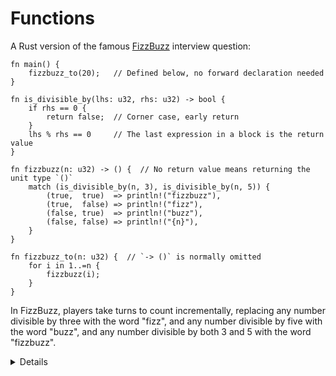# Functions

A Rust version of the famous [FizzBuzz](https://en.wikipedia.org/wiki/Fizz_buzz) interview question:

```rust,editable
fn main() {
    fizzbuzz_to(20);   // Defined below, no forward declaration needed
}

fn is_divisible_by(lhs: u32, rhs: u32) -> bool {
    if rhs == 0 {
        return false;  // Corner case, early return
    }
    lhs % rhs == 0     // The last expression in a block is the return value
}

fn fizzbuzz(n: u32) -> () {  // No return value means returning the unit type `()`
    match (is_divisible_by(n, 3), is_divisible_by(n, 5)) {
        (true,  true)  => println!("fizzbuzz"),
        (true,  false) => println!("fizz"),
        (false, true)  => println!("buzz"),
        (false, false) => println!("{n}"),
    }
}

fn fizzbuzz_to(n: u32) {  // `-> ()` is normally omitted
    for i in 1..=n {
        fizzbuzz(i);
    }
}
```

In FizzBuzz, players take turns to count incrementally, replacing any number divisible by three with the word "fizz", and any number divisible by five with the word "buzz", and any number divisible by both 3 and 5 with the word "fizzbuzz".

<details>

* We refer in `main` to a function written below. Neither forward declarations nor headers are necessary. 
* Declaration parameters are followed by a type (the reverse of some programming languages), then a return type.
* The last expression in a function body (or any block) becomes the return value. Simply omit the `;` at the end of the expression.
* Some functions have no return value, and return the 'unit type', `()`. The compiler will infer this if the `-> ()` return type is omitted.
* The range expression in the `for` loop in `fizzbuzz_to()` contains `=n`, which causes it to include the upper bound.
* The `match` expression in `fizzbuzz()` is doing a lot of work. It is expanded below to show what is happening.

  (Type annotations added for clarity, but they can be elided.)

  ```rust,ignore
  let by_3: bool = is_divisible_by(n, 3);
  let by_5: bool = is_divisible_by(n, 5);
  let by_35: (bool, bool) = (by_3, by_5);
  match by_35 {
    // ...
  ```

  

</details>
